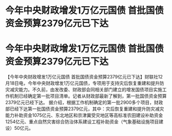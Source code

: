 # 今年中央财政增发1万亿元国债 首批国债资金预算2379亿元已下达

# 今年中央财政增发1万亿元国债 首批国债资金预算2379亿元已下达

【今年中央财政增发1万亿元国债
首批国债资金预算2379亿元已下达】财联社12月18日电，今年中央财政增发1万亿元国债，专项用于支持灾后恢复重建和提升防灾减灾能力。不久前，由发改委、财政部会同相关部门建立的增发国债项目实施工作机制已经确定第一批项目清单。记者从财政部最新了解到，第一批国债资金预算2379亿元已经下达。
据介绍，根据工作机制确定的第一批2900多个项目，财政部已经下达第一批国债资金预算2379亿元，其中：灾后恢复重建和提升防灾减灾能力补助资金1075亿元、东北地区和京津冀受灾地区等高标准农田建设补助资金1254亿元、重点自然灾害综合防治体系建设工程补助资金（气象基础设施项目建设）50亿元。

